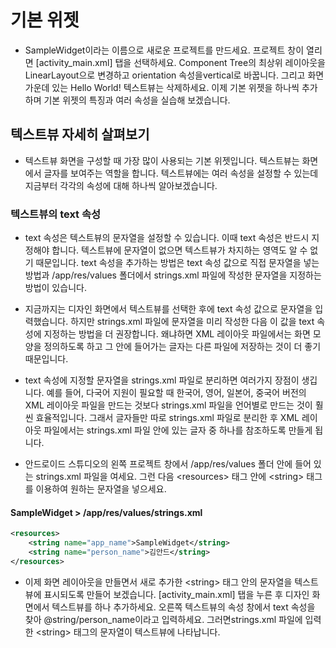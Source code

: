 # 기본 위젯 

- SampleWidget이라는 이름으로 새로운 프로젝트를 만드세요. 프로젝트 창이 열리면 \[activity_main.xml\] 탭을 선택하세요. Component Tree의 최상위 레이아웃을 LinearLayout으로 변경하고 orientation 속성을vertical로 바꿉니다. 그리고 화면 가운데 있는 Hello World! 텍스트뷰는 삭제하세요. 이제 기본 위젯을 하나씩 추가하며 기본 위젯의 특징과 여러 속성을 실습해 보겠습니다.

## 텍스트뷰 자세히 살펴보기

- 텍스트뷰 화면을 구성할 때 가장 많이 사용되는 기본 위젯입니다. 텍스트뷰는 화면에서 글자를 보여주는 역할을 합니다. 텍스트뷰에는 여러 속성을 설정할 수 있는데 지금부터 각각의 속성에 대해 하나씩 알아보겠습니다.

### 텍스트뷰의 text 속성

- text 속성은 텍스트뷰의 문자열을 설정할 수 있습니다. 이때 text 속성은 반드시 지정해야 합니다. 텍스트뷰에 문자열이 없으면 텍스트뷰가 차지하는 영역도 알 수 없기 때문입니다. text 속성을 추가하는 방법은 text 속성 값으로 직접 문자열을 넣는 방법과 /app/res/values 폴더에서 strings.xml 파일에 작성한 문자열을 지정하는 방법이 있습니다.

- 지금까지는 디자인 화면에서 텍스트뷰를 선택한 후에 text 속성 값으로 문자열을 입력했습니다. 하지만 strings.xml 파일에 문자열을 미리 작성한 다음 이 값을 text 속성에 지정하는 방법을 더 권장합니다. 왜냐하면 XML 레이아웃 파일에서는 화면 모양을 정의하도록 하고 그 안에 들어가는 글자는 다른 파일에 저장하는 것이 더 좋기 때문입니다. 

- text 속성에 지정할 문자열을 strings.xml 파일로 분리하면 여러가지 장점이 생깁니다. 예를 들어, 다국어 지원이 필요할 때 한국어, 영어, 일본어, 중국어 버전의 XML 레이아웃 파일을 만드는 것보다 strings.xml 파일을 언어별로 만드는 것이 훨씬 효율적입니다. 그래서 글자들만 따로 strings.xml 파일로 분리한 후 XML 레이아웃 파일에서는 strings.xml 파일 안에 있는 글자 중 하나를 참조하도록 만들게 됩니다.


- 안드로이드 스튜디오의 왼쪽 프로젝트 창에서 /app/res/values 폴더 안에 들어 있는 strings.xml 파일을 여세요. 그런 다음 \<resources\> 태그 안에 \<string\> 태그를 이용하여 원하는 문자열을 넣으세요.

#### SampleWidget > /app/res/values/strings.xml 

```xml
<resources>
    <string name="app_name">SampleWidget</string>
    <string name="person_name">김안드</string>
</resources>
```

- 이제 화면 레이아웃을 만들면서 새로 추가한 \<string\> 태그 안의 문자열을 텍스트뷰에 표시되도록 만들어 보겠습니다. \[activity_main.xml\] 탭을 누른 후 디자인 화면에서 텍스트뷰를 하나 추가하세요. 오른쪽 텍스트뷰의 속성 창에서 text 속성을 찾아 @string/person_name이라고 입력하세요. 그러면strings.xml 파일에 입력한 \<string\> 태그의 문자열이 텍스트뷰에 나타납니다.

